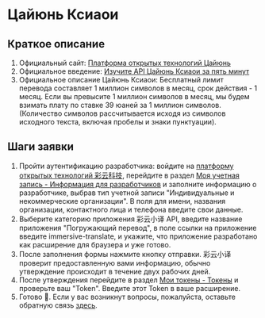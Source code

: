 # Цайюнь Ксиаои

## Краткое описание

1. Официальный сайт: [Платформа открытых технологий Цайюнь](https://dashboard.caiyunapp.com/)
2. Официальное введение: [Изучите API Цайюнь Ксиаои за пять минут](https://docs.caiyunapp.com/blog/2018/09/03/lingocloud-api/)
3. Официальное описание Цайюнь Ксиаои: Бесплатный лимит перевода составляет 1 миллион символов в месяц, срок действия - 1 месяц. Если вы превысите 1 миллион символов в месяц, мы будем взимать плату по ставке 39 юаней за 1 миллион символов. (Количество символов рассчитывается исходя из символов исходного текста, включая пробелы и знаки пунктуации).

## Шаги заявки

1. Пройти аутентификацию разработчика: войдите на [платформу открытых технологий 彩云科技](https://dashboard.caiyunapp.com/), перейдите в раздел [Моя учетная запись - Информация для разработчиков](https://dashboard.caiyunapp.com/user/user/info/) и заполните информацию о разработчике, выбрав тип учетной записи "Индивидуальные и некоммерческие организации". В поля для имени, названия организации, контактного лица и телефона введите свои данные.
2. Выберите категорию приложения 彩云小译 API, введите название приложения "Погружающий перевод", в поле ссылки на приложение введите immersive-translate, и укажите, что приложение разработано как расширение для браузера и уже готово.
3. После заполнения формы нажмите кнопку отправки. 彩云小译 проверит предоставленную вами информацию, обычно утверждение происходит в течение двух рабочих дней.
4. После утверждения перейдите в раздел [Мои токены - Токены](https://dashboard.caiyunapp.com/v1/token/) и проверьте ваш "Token". Введите этот Token в ваше расширение.
5. Готово 🎉. Если у вас возникнут вопросы, пожалуйста, оставьте обратную связь [здесь](https://github.com/immersive-translate/immersive-translate/issues/137).
